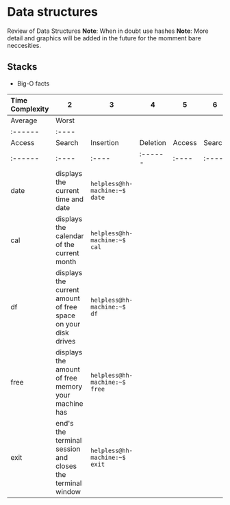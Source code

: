 # Data structures 

Review of Data Structures 
**Note**: When in doubt use hashes
**Note**: More detail and graphics will be added in the future for the momment bare neccesities. 

## Stacks
* Big-O facts 

 | Time Complexity | 2 | 3 | 4 | 5 | 6 | 7 |
 | :----- | -- | -- | -- | -- | -- | -- |
 | Average | Worst |
 | :------ | :---- | 
 | Access | Search | Insertion | Deletion | Access | Search | Insertion | Deletion |
 | :------ | :---- | :---- | :------ | :---- | :---- | :------ | :---- | :---- |
 | date    | displays the current time and date | `helpless@hh-machine:~$ date` |
 | cal     | displays the calendar of the current month | `helpless@hh-machine:~$ cal` |
 | df      | displays the current amount of free space on your disk drives | `helpless@hh-machine:~$ df` |
 | free    | displays the amount of free memory your machine has | `helpless@hh-machine:~$ free` |
 | exit    | end's the terminal session and closes the terminal window | `helpless@hh-machine:~$ exit` |

